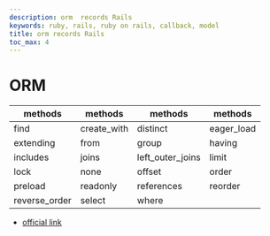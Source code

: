 ```yaml
---
description: orm  records Rails
keywords: ruby, rails, ruby on rails, callback, model
title: orm records Rails
toc_max: 4
---
```


# ORM

|methods |methods  |  methods |  methods |
|---|---|---|---|
find|create_with|distinct|eager_load|
|extending|from|group|having|
|includes|joins|left_outer_joins|limit|
|lock|none|offset|order|
|preload|readonly|references|reorder|
|reverse_order|select|where|


* [official link](http://guides.rubyonrails.org/active_record_querying.html)
